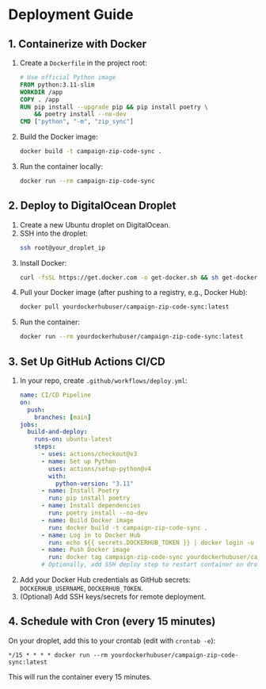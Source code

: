 # Deployment Guide

## 1. Containerize with Docker

1. Create a `Dockerfile` in the project root:
   ```Dockerfile
   # Use official Python image
   FROM python:3.11-slim
   WORKDIR /app
   COPY . /app
   RUN pip install --upgrade pip && pip install poetry \
       && poetry install --no-dev
   CMD ["python", "-m", "zip_sync"]
   ```
2. Build the Docker image:
   ```sh
   docker build -t campaign-zip-code-sync .
   ```
3. Run the container locally:
   ```sh
   docker run --rm campaign-zip-code-sync
   ```

## 2. Deploy to DigitalOcean Droplet

1. Create a new Ubuntu droplet on DigitalOcean.
2. SSH into the droplet:
   ```sh
   ssh root@your_droplet_ip
   ```
3. Install Docker:
   ```sh
   curl -fsSL https://get.docker.com -o get-docker.sh && sh get-docker.sh
   ```
4. Pull your Docker image (after pushing to a registry, e.g., Docker Hub):
   ```sh
   docker pull yourdockerhubuser/campaign-zip-code-sync:latest
   ```
5. Run the container:
   ```sh
   docker run --rm yourdockerhubuser/campaign-zip-code-sync:latest
   ```

## 3. Set Up GitHub Actions CI/CD

1. In your repo, create `.github/workflows/deploy.yml`:
   ```yaml
   name: CI/CD Pipeline
   on:
     push:
       branches: [main]
   jobs:
     build-and-deploy:
       runs-on: ubuntu-latest
       steps:
         - uses: actions/checkout@v3
         - name: Set up Python
           uses: actions/setup-python@v4
           with:
             python-version: "3.11"
         - name: Install Poetry
           run: pip install poetry
         - name: Install dependencies
           run: poetry install --no-dev
         - name: Build Docker image
           run: docker build -t campaign-zip-code-sync .
         - name: Log in to Docker Hub
           run: echo ${{ secrets.DOCKERHUB_TOKEN }} | docker login -u ${{ secrets.DOCKERHUB_USERNAME }} --password-stdin
         - name: Push Docker image
           run: docker tag campaign-zip-code-sync yourdockerhubuser/campaign-zip-code-sync:latest && docker push yourdockerhubuser/campaign-zip-code-sync:latest
         # Optionally, add SSH deploy step to restart container on droplet
   ```
2. Add your Docker Hub credentials as GitHub secrets: `DOCKERHUB_USERNAME`, `DOCKERHUB_TOKEN`.
3. (Optional) Add SSH keys/secrets for remote deployment.

## 4. Schedule with Cron (every 15 minutes)

On your droplet, add this to your crontab (edit with `crontab -e`):

```
*/15 * * * * docker run --rm yourdockerhubuser/campaign-zip-code-sync:latest
```

This will run the container every 15 minutes.

